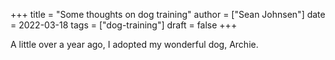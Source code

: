 +++
title = "Some thoughts on dog training"
author = ["Sean Johnsen"]
date = 2022-03-18
tags = ["dog-training"]
draft = false
+++

A little over a year ago, I adopted my wonderful dog, Archie.
